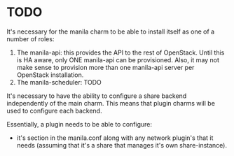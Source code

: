 TODO
====

It's necessary for the manila charm to be able to install itself as one of a
number of roles:

 1. The manila-api: this provides the API to the rest of OpenStack.  Until this
    is HA aware, only ONE manila-api can be provisioned.  Also, it may not make
    sense to provision more than one manila-api server per OpenStack
    installation.
 2. The manila-scheduler: TODO

It's necessary to have the ability to configure a share backend independently
of the main charm.  This means that plugin charms will be used to configure
each backend.

Essentially, a plugin needs to be able to configure:

 - it's section in the manila.conf along with any network plugin's that it
     needs (assuming that it's a share that manages it's own share-instance).
